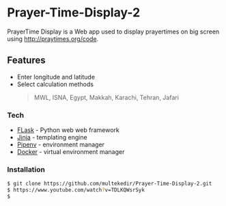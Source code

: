 # Prayer-Time-Display-2


PrayerTime Display is a Web app used to display prayertimes on big screen using http://praytimes.org/code. 

## Features

  - Enter longitude and latitude
  - Select calculation methods
     > MWL, ISNA, Egypt, Makkah, Karachi, Tehran, Jafari


### Tech

* [FLask](https://flask.palletsprojects.com/en/1.1.x/quickstart/)  - Python web web framework
* [Jinja](https://jinja.palletsprojects.com/en/2.11.x/) - templating engine
* [Pipenv](https://realpython.com/pipenv-guide/) - environment manager
* [Docker](https://docs.docker.com/get-started/) - virtual environment manager

### Installation



```sh
$ git clone https://github.com/multekedir/Prayer-Time-Display-2.git
$ https://www.youtube.com/watch?v=TDLKQWsrSyk
$ 
```

  


